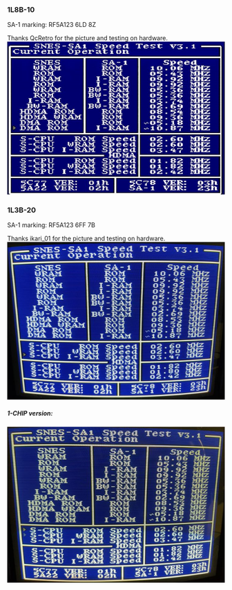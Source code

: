 ### 1L8B-10
SA-1 marking: RF5A123 6LD 8Z

Thanks QcRetro for the picture and testing on hardware.
![1L8B-10](1L8B-10.jpg?raw=true "1L8B-10")

### 1L3B-20
SA-1 marking: RF5A123 6FF 7B

Thanks ikari_01 for the picture and testing on hardware.
![1L3B-20](1L3B-20.jpg?raw=true "1L3B-20")

##### 1-CHIP version:
![1L3B-201-CHIP](1L3B-20-1CHIP.jpg?raw=true "1L3B-20 (1-CHIP)")
